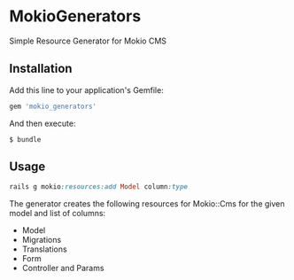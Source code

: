 # MokioGenerators

Simple Resource Generator for Mokio CMS

## Installation

Add this line to your application's Gemfile:

```ruby
gem 'mokio_generators'
```

And then execute:

    $ bundle

## Usage
```ruby
rails g mokio:resources:add Model column:type
```

The generator creates the following resources for Mokio::Cms for the given model and list of columns:

- Model
- Migrations
- Translations
- Form
- Controller and Params
